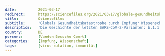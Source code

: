 ```yaml
---
date:          2021-03-17
redirect:      https://sciencefiles.org/2021/03/17/globale-gesundheitskatastrophe-durch-impfung-wissenschaftler-warnt-eindringlich/
title:         ScienceFiles
subtitle:      'Globale Gesundheitskatastrophe durch Impfung? Wissenschaftler warnt eindringlich'
description:   'Die Geschichte der letzten SARS-CoV-2-Varianten: b.1.1.207 - entdeckt in Nigeria, August 2020 (Hauptmutation: P681H); b.1.1.7 - endeckt im Vereinigten Königreich, September 2020 (Hauptmutation: N501Y); b.1.351 - entdeckt in Südafrika, Dezember 2020 (Hauptmutationen: N501Y, E484K, K417T); b.1.525 - entdeckt im Vereinigten Königreich, Dezember 2020 (Hauptmutationen: E484K, F888L); P1 - entdeckt in Brasilien, Januar 2021 (Hauptmutationen: N501Y,…'
country:       DE
persons:       [Vanden Bossche Geert]
categories:    [Impfung, Wissenschaft]
tags:          [virus-mutation, immunität]
---
```

